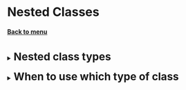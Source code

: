 <h1>Nested Classes</h1> 
<h4> 

[Back to menu](..%2FMenu.md)

</h4>

[//]: # (Nested class types)

<br>
<details>
    <summary>
        <b><big><big><big>
         Nested class types
        </big></big></big></b>
    </summary>

* **Static nested** - static logic that does not depend on object initialization
* **Local internal** - logic that depends on object initialization.
  By optimizing logical grouping and expanding encapsulation.
* **Anonymous internal** - simplified form without class creation and initialization

Why do we need it:

* Method of logical grouping so as not to litter the package,
  a way to warn the programmer that a class is being used/owned by another
* Increased encapsulation.
* As a result, we can get more readable and cleaner code.

![img](https://res.cloudinary.com/practicaldev/image/fetch/s--A1l3RUvp--/c_limit%2Cf_auto%2Cfl_progressive%2Cq_auto%2Cw_880/https://www.mednikov.net/wp- content/uploads/2019/10/nested-classes-overview.png)
</details>
<br>

[//]: # (When to use which type of class)

<details>
    <summary>
        <b><big><big><big>
          When to use which type of class
        </big></big></big></b>
    </summary>

**Local class:**

+ introduction of a new named data type
+ logical grouping

**Anonymous class:** if you need to use methods or initialize
fields and at the same time the performed action serves only 1 class
and making it even local is considered expensive

**Nested class:** use this if your requirements are similar
local class, you want to make that type more accessible
and you need access to local variables or parameters of the parent's class.

**Static nested:** for static fields of the base static class

+ the ability to expand encapsulation for other system objects

[Oracle link](https://docs.oracle.com/javase/tutorial/java/javaOO/whentouse.html)
</details>
<br>

